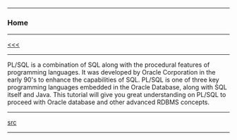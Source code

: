 
---

### Home

---

[<<<](https://github.com/ttltrk/DB/blob/master/PLSQL/DOC/BPSM/BPSM.MD)

---

PL/SQL is a combination of SQL along with the procedural features of programming languages. 
It was developed by Oracle Corporation in the early 90's to enhance the capabilities of SQL. 
PL/SQL is one of three key programming languages embedded in the Oracle Database, along with SQL itself and Java. 
This tutorial will give you great understanding on PL/SQL to proceed with Oracle database and other advanced RDBMS concepts.

---

[src]()

---

